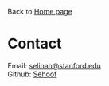 Back to [Home page](/README.md)

# Contact

Email: [selinah@stanford.edu](mailto:selinah@stanford.edu)<br/>
Github: [Sehoof](https://github.com/sehoof)<br/>


